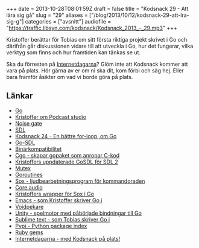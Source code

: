 +++
date = 2013-10-28T08:01:59Z
draft = false
title = "Kodsnack 29 - Att lära sig gå"
slug = "29"
aliases = ["/blog/2013/10/12/kodsnack-29-att-lra-sig-g"]
categories = ["avsnitt"]
audiofile = "https://traffic.libsyn.com/kodsnack/Kodsnack_2013_-_29.mp3"
+++

Kristoffer berättar för Tobias om sitt första riktiga projekt skrivet i Go och därifrån går diskussionen vidare till att utveckla i Go, hur det fungerar, vilka verktyg som finns och hur framtiden kan tänkas se ut.

Ska du förresten på [Internetdagarna](http://internetdagarna.se)? Glöm inte att Kodsnack kommer att vara på plats. Hör gärna av er om ni ska dit, kom förbi och säg hej. Eller bara framför åsikter om vad vi borde göra på plats.

## Länkar ##

* [Go](http://www.golang.org)
* [Kristoffer om Podcast studio](http://koru.se)
* [Noise gate](http://en.wikipedia.org/wiki/Noise_gate)
* [SDL](http://www.libsdl.org)
* [Kodsnack 24 - En bättre for-loop, om Go](https://kodsnack.se/blog/2013/8/7/kodsnack-24-en-bttre-for-loop)
* [Go-SDL](https://github.com/banthar/Go-SDL)
* [Binärkompatibilitet](http://en.wikipedia.org/wiki/Binary_code_compatibility)
* [Cgo - skapar gopaket som anropar C-kod](http://golang.org/cmd/cgo/)
* [Kristoffers uppdaterade GoSDL för SDL 2](http://github.com/krig/gosdl2)
* [Mutex](http://en.wikipedia.org/wiki/Mutex)
* [Goroutines](http://www.golang-book.com/10)
* [Sox - ljudbearbetningsprogram för kommandoraden](http://sox.sourceforge.net)
* [Core audio](http://en.wikipedia.org/wiki/Core_Audio)
* [Kristoffers wrapper för Sox i Go](http://github.com/krig/soxwrapper)
* [Emacs - som Kristoffer skriver Go i](http://www.gnu.org/software/emacs/)
* [Voidpekare](http://www.learncpp.com/cpp-tutorial/613-void-pointers/)
* [Unity - spelmotor med påbörjade bindningar till Go](http://unity3d.com)
* [Sublime text - som Tobias skriver Go i](http://www.sublimetext.com)
* [Pypi - Python package index](https://pypi.python.org/pypi)
* [Ruby gems](http://rubygems.org)
* [Internetdagarna - med Kodsnack på plats!](http://internetdagarna.se)

